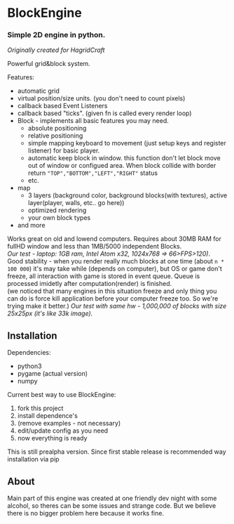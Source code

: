 # BlockEngine
### Simple 2D engine in python.
_Originally created for HagridCraft_

Powerful grid&block system.

Features:
* automatic grid
* virtual position/size units. (you don't need to count pixels)
* callback based Event Listeners
* callback based "ticks". (given fn is called every render loop)
* Block - implements all basic features you may need.
  * absolute positioning
  * relative positioning
  * simple mapping keyboard to movement (just setup keys and register listener) for basic player.
  * automatic keep block in window. this function don't let block move out of window or configued area. When block collide with border return `"TOP","BOTTOM","LEFT","RIGHT"` status
  * etc.
* map
  * 3 layers (background color, background blocks(with textures), active layer(player, walls, etc.. go here))
  * optimized rendering
  * your own block types
* and more

Works great on old and lowend computers. Requires about 30MB RAM for fullHD
window and less than 1MB/5000 independent Blocks.  
_Our test - laptop: 1GB ram, Intel Atom x32, 1024x768 => 66>FPS>120)_.  
Good stability - when you render really much blocks at one time
(about `n * 100 000`) it's may take while (depends on computer), but OS or
game don't freeze, all interaction with game is stored in event queue.
Queue is processed imidetly after computation(render) is finished.  
(we noticed that many engines in this situation freeze and only thing you
 can do is force kill application before your computer freeze too.
 So we're trying make it better.)
_Our test with same hw - 1,000,000 of blocks with size 25x25px (it's like 33k image)._

## Installation
Dependencies:
* python3
* pygame (actual version)
* numpy

Current best way to use BlockEngine:
1. fork this project
2. install dependence's
3. (remove examples - not necessary)
4. edit/update config as you need
5. now everything is ready

This is still prealpha version. Since first stable release is recommended way installation via pip

## About
Main part of this engine was created at one friendly dev night with some alcohol,
so theres can be some issues and strange code. But we believe there is no
bigger problem here because it works fine.
